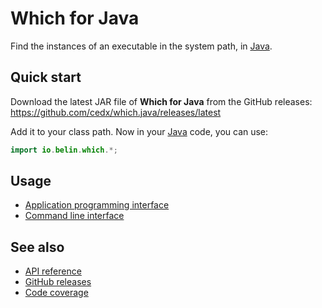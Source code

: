 # Which for Java
Find the instances of an executable in the system path, in [Java](https://www.oracle.com/java).

## Quick start
Download the latest JAR file of **Which for Java** from the GitHub releases:  
https://github.com/cedx/which.java/releases/latest

Add it to your class path. Now in your [Java](https://www.oracle.com/java) code, you can use:

```java
import io.belin.which.*;
```

## Usage
- [Application programming interface](usage/api.md)
- [Command line interface](usage/cli.md)

## See also
- [API reference](api/)
- [GitHub releases](https://github.com/cedx/which.java/releases)
- [Code coverage](https://app.codecov.io/gh/cedx/which.java)

